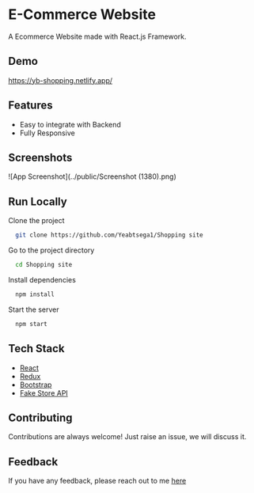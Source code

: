 # E-Commerce Website

A Ecommerce Website made with React.js Framework.


## Demo

https://yb-shopping.netlify.app/

## Features

- Easy to integrate with Backend
- Fully Responsive


## Screenshots

![App Screenshot](../public/Screenshot (1380).png)



## Run Locally

Clone the project

```bash
  git clone https://github.com/Yeabtsega1/Shopping site
```

Go to the project directory

```bash
  cd Shopping site
```

Install dependencies

```bash
  npm install
```

Start the server

```bash
  npm start
```



## Tech Stack

* [React](https://reactjs.org/)
* [Redux](https://redux.js.org/)
* [Bootstrap](https://getbootstrap.com/)
* [Fake Store API](https://fakestoreapi.com/)

## Contributing

Contributions are always welcome!
Just raise an issue, we will discuss it.


## Feedback

If you have any feedback, please reach out to me [here](https://yeab-portfolio.netlify.app/#contact)



